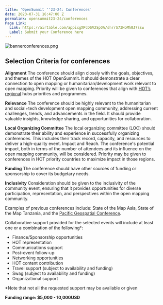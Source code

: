```yaml
---
title: 'OpenSummit ''23-24: Conferences'
date: 2023-07-31 16:47:00 Z
permalink: opensummit23-24/conferences
Page Link:
  Link: https://airtable.com/appixgXPcDSV2SpOA/shrrS73HoMh0J7ssw
  Label: Submit your Conference here
---
```


![bannerconferences.png](https://cdn.hotosm.org/website/bannerconferences.png)

## Selection Criteria for conferences

**Alignment**
The conference should align closely with the goals, objectives, and themes of the HOT OpenSummit. It should demonstrate a clear connection to open mapping or humanitarian/development work relevant to open mapping. Priority will be given to conferences that align with [HOT’s regional](https://www.hotosm.org/hubs/) hubs priorities and programmes.

**Relevance**
The conference should be highly relevant to the humanitarian and social+tech development open mapping community, addressing current challenges, trends, and advancements in the field. It should provide valuable insights, knowledge sharing, and opportunities for collaboration.

**Local Organizing Committee**
The local organizing committee (LOC) should demonstrate their ability and experience in successfully organizing conferences. This includes their track record, capacity, and resources to deliver a high-quality event.
Impact and Reach. The conference's potential impact, both in terms of the number of attendees and its influence on the open mapping community, will be considered. Priority may be given to conferences in HOT priority countries to maximize impact in those regions.

**Funding**
The conference should have other sources of funding or sponsorship to cover its budgetary needs.

**Inclusivity**
Consideration should be given to the inclusivity of the community event, ensuring that it provides opportunities for diverse participation, representation, and perspectives within the open mapping community.

Examples of previous conferences include: State of the Map Asia, State of the Map Tanzania, and the [Pacific Geospatial Conference](https://osgeo-oceania.org/pacific-geospatial-conference/).

Collaborative support provided for the selected events will include at least one or a combination of the following*: 
* Finance/Sponsorship opportunities
* HOT representation
* Communications support
* Post-event follow-up
* Networking opportunities
* HOT content contribution
* Travel support (subject to availability and funding)
* Swag (subject to availability and funding)
* Organizational support

*Note that not all the requested support may be available or given

**Funding range: $5,000 - 10,000USD**